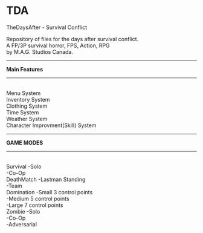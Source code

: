 # TDA
TheDaysAfter - Survival Conflict<br>

Repository of files for the days after survival conflict.<br>  A FP/3P survival horror, FPS, Action, RPG<br> by M.A.G. Studios Canada.

*****************
**Main Features**
*****************
<br>
Menu System <br>
Inventory System<br>
Clothing System<br>
Time System<br>
Weather System<br>
Character Improvment(Skill) System<br>


**************
**GAME MODES**
**************
<br>
Survival      -Solo<br>
              -Co-Op<br>
DeathMatch    -Lastman Standing<br>
              -Team <br>
Domination    -Small 3 control points<br>
              -Medium 5 control points<br>
              -Large 7 control points<br>
Zombie        -Solo<br>
              -Co-Op<br>
              -Adversarial <br>
